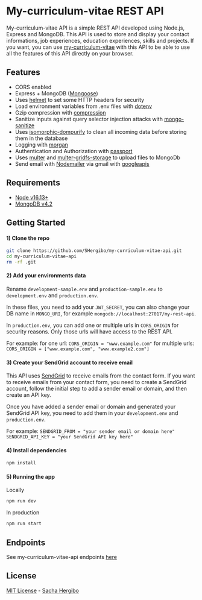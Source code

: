 # My-curriculum-vitae REST API

My-curriculum-vitae API is a simple REST API developed using Node.js, Express and MongoDB. This API is used to store and display your contact informations, job experiences, education experiences, skills and projects. If you want, you can use [my-curriculum-vitae](https://github.com/SHergibo/my-curriculum-vitae.git) with this API to be able to use all the features of this API directly on your browser.

## Features

- CORS enabled
- Express + MongoDB ([Mongoose](http://mongoosejs.com/))
- Uses [helmet](https://github.com/helmetjs/helmet) to set some HTTP headers for security
- Load environment variables from .env files with [dotenv](https://github.com/rolodato/dotenv-safe)
- Gzip compression with [compression](https://github.com/expressjs/compression)
- Sanitize inputs against query selector injection attacks with [mongo-sanitize](https://github.com/vkarpov15/mongo-sanitize)
- Uses [isomorphic-dompurify](https://www.npmjs.com/package/isomorphic-dompurify) to clean all incoming data before storing them in the database
- Logging with [morgan](https://github.com/expressjs/morgan)
- Authentication and Authorization with [passport](http://passportjs.org)
- Uses [multer](https://www.npmjs.com/package/multer) and [multer-gridfs-storage](https://www.npmjs.com/package/multer-gridfs-storage) to upload files to MongoDb
- Send email with [Nodemailer](https://nodemailer.com/about/) via gmail with [googleapis](https://www.npmjs.com/package/googleapis)

## Requirements

- [Node v16.13+](https://nodejs.org/en/download/current/)
- [MongoDB v4.2](https://docs.mongodb.com/v4.2/installation/)

## Getting Started

#### 1) Clone the repo

```bash
git clone https://github.com/SHergibo/my-curriculum-vitae-api.git
cd my-curriculum-vitae-api
rm -rf .git
```

#### 2) Add your environments data

Rename `development-sample.env` and `production-sample.env` to `development.env` and `production.env`.

In these files, you need to add your `JWT_SECRET`, you can also change your DB name in `MONGO_URI`, for example `mongodb://localhost:27017/my-rest-api`.

In `production.env`, you can add one or multiple urls in `CORS_ORIGIN` for security reasons. Only those urls will have access to the REST API.

For example:
for one url: `CORS_ORIGIN = "www.example.com"`
for multiple urls: `CORS_ORIGIN = ["www.example.com", "www.example2.com"]`

#### 3) Create your SendGrid account to receive email

This API uses [SendGrid](https://sendgrid.com/) to receive emails from the contact form. If you want to receive emails from your contact form, you need to create a SendGrid account, follow the initial step to add a sender email or domain, and then create an API key.

Once you have added a sender email or domain and generated your SendGrid API key, you need to add them in your `development.env` and `production.env`.

For example:
`SENDGRID_FROM = "your sender email or domain here"`
`SENDGRID_API_KEY = "your SendGrid API key here"`

#### 4) Install dependencies

```bash
npm install
```

#### 5) Running the app

Locally

```bash
npm run dev
```

In production

```bash
npm run start
```

## Endpoints

See my-curriculum-vitae-api endpoints [here](https://github.com/SHergibo/my-curriculum-vitae-api/blob/master/readme-api-endpoints/api-endpoints.md)

## License

[MIT License](README.md) - [Sacha Hergibo](https://github.com/SHergibo)
